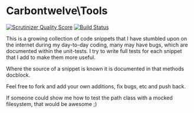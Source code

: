 Carbontwelve\Tools
=====

[![Scrutinizer Quality Score](https://scrutinizer-ci.com/g/carbontwelve/tools/badges/quality-score.png?s=a1f87159d5dacb237f9afb790cbe3225602e01a3)](https://scrutinizer-ci.com/g/carbontwelve/tools/)
[![Build Status](https://travis-ci.org/carbontwelve/tools.png?branch=master)](https://travis-ci.org/carbontwelve/tools)

This is a growing collection of code snippets that I have stumbled upon on the internet during my day-to-day coding,
many may have bugs, which are documented within the unit-tests. I try to write full tests for each snippet that I
add to make them more useful.

Where the source of a snippet is known it is documented in that methods docblock.

Feel free to fork and add your own additions, fix bugs, etc and push back.

If someone could show me how to test the path class with a mocked filesystem, that would be awesome ;)
